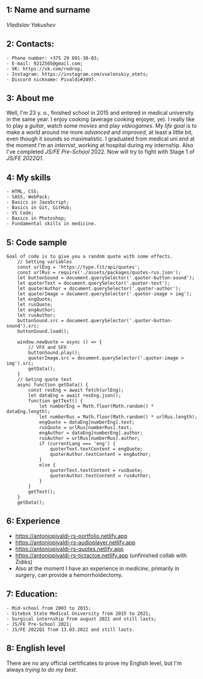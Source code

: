 ## 1: Name and surname
*Vladislav Yakushev*
## 2: Contacts:
    - Phone number: +375 29 891-30-03;
    - E-mail: 9212565@gmail.com;
    - VK: https://vk.com/redrop;
    - Instagram: https://instagram.com/vselenskiy_otets;
    - Discord nickname: Pivaldi#2497.

## 3: About me
Well, I'm 23 y. o., finished school in 2015 and entered in medical university in the same year. I enjoy cooking (average cooking enjoyer, ye). I really like to play a *guitar*, watch some *movies* and play *videogames*. My *life goal* is to make a world around me more *advanced* and *improved*, at least a little bit, even though it sounds so maximalistic. I graduated from medical uni and at the moment I'm an *internist*, working at hospital during my internship. Also I've completed *JS/FE Pre-School* 2022. Now will try to fight with Stage 1 of *JS/FE 2022Q1*.

## 4: My skills
    - HTML, CSS;
    - SASS, WebPack;
    - Basics in JavaScript;
    - Basics in Git, GitHub;
    - VS Code;
    - Basics in Photoshop;
    - Fundamental skills in medicine.

## 5: Code sample
    Goal of code is to give you a random quote with some effects.
        // Setting variables
        const urlEng = 'https://type.fit/api/quotes';
        const urlRus = require('./assets/packages/quotes-rus.json');
        let buttonSound = document.querySelector('.quoter-button-sound');
        let quoterText = document.querySelector('.quoter-text');
        let quoterAuthor = document.querySelector('.quoter-author');
        let quoterImage = document.querySelector('.quoter-image > img');
        let engQuote;
        let rusQuote;
        let engAuthor;
        let rusAuthor;
        buttonSound.src = document.querySelector('.quoter-button-sound').src;
        buttonSound.load();

        window.newQuote = async () => {
            // VFX and SFX
            buttonSound.play();
            quoterImage.src = document.querySelector('.quoter-image > img').src;
            getData();
        }
        // Geting quote text
        async function getData() {
            const resEng = await fetch(urlEng);
            let dataEng = await resEng.json();
            function getText() {
                let numberEng = Math.floor(Math.random() * dataEng.length);
                let numberRus = Math.floor(Math.random() * urlRus.length);
                engQuote = dataEng[numberEng].text;
                rusQuote = urlRus[numberRus].text;
                engAuthor = dataEng[numberEng].author;
                rusAuthor = urlRus[numberRus].author;
                if (currentLang === 'eng') {
                    quoterText.textContent = engQuote;
                    quoterAuthor.textContent = engAuthor;
                }
                else {
                    quoterText.textContent = rusQuote;
                    quoterAuthor.textContent = rusAuthor;
                }
            }
            getText();
        }
        getData();
        
## 6: Experience
- https://antoniopivaldi-rs-portfolio.netlify.app
- https://antoniopivaldi-rs-audioplayer.netlify.app
- https://antoniopivaldi-rs-quotes.netlify.app
- https://antoniopivaldi-rs-tictactoe.netlify.app (unfinished collab with Zidiks)
- Also at the moment I have an experience in *medicine*, primarily in *surgery*, can provide a hemorrhoidectomy.
## 7: Education:
    - Mid-school from 2003 to 2015;
    - Vitebsk State Medical University from 2015 to 2021;
    - Surgical internship from august 2021 and still lasts;
    - JS/FE Pre-School 2021;
    - JS/FE 2022Q1 from 13.03.2022 and still lasts.

## 8: English level
There are no any official certificates to prove my English level, but I'm always *trying to do my best*.